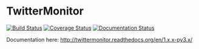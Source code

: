 TwitterMonitor
==============

[![Build Status](https://travis-ci.org/alissonperez/TwitterMonitor.svg?branch=1.x.x-py3.x)](https://travis-ci.org/alissonperez/TwitterMonitor) [![Coverage Status](https://coveralls.io/repos/alissonperez/TwitterMonitor/badge.png?branch=1.x.x-py3.x)](https://coveralls.io/r/alissonperez/TwitterMonitor?branch=1.x.x-py3.x) [![Documentation Status](https://readthedocs.org/projects/twittermonitor/badge/?version=1.x.x-py3.x)](https://readthedocs.org/projects/twittermonitor/?badge=1.x.x-py3.x)

Documentation here: http://twittermonitor.readthedocs.org/en/1.x.x-py3.x/
